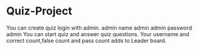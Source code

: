 # Quiz-Project
You can create quiz login with admin.
admin name     admin
admin password admin
You can start quiz and answer quiz questions.
Your username and correct count,false count and pass count adds to Leader board.
